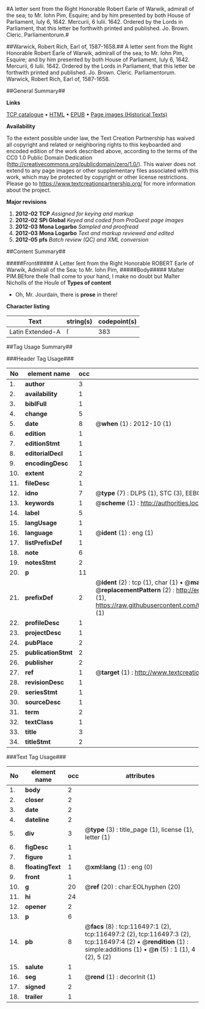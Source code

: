#A letter sent from the Right Honorable Robert Earle of Warwik, admirall of the sea; to Mr. Iohn Pim, Esquire; and by him presented by both House of Parliament, Iuly 6, 1642. Mercurii, 6 Iulii. 1642. Ordered by the Lords in Parliament, that this letter be forthwith printed and published. Jo. Brown. Cleric. Parliamentorum.#

##Warwick, Robert Rich, Earl of, 1587-1658.##
A letter sent from the Right Honorable Robert Earle of Warwik, admirall of the sea; to Mr. Iohn Pim, Esquire; and by him presented by both House of Parliament, Iuly 6, 1642. Mercurii, 6 Iulii. 1642. Ordered by the Lords in Parliament, that this letter be forthwith printed and published. Jo. Brown. Cleric. Parliamentorum.
Warwick, Robert Rich, Earl of, 1587-1658.

##General Summary##

**Links**

[TCP catalogue](http://www.ota.ox.ac.uk/tcp/)  • 
[HTML](http://tei.it.ox.ac.uk/tcp/Texts-HTML/free/A96/A96049.html)  • 
[EPUB](http://tei.it.ox.ac.uk/tcp/Texts-EPUB/free/A96/A96049.epub) • 
[Page images (Historical Texts)](https://historicaltexts.jisc.ac.uk/eebo-99864272e)

**Availability**

To the extent possible under law, the Text Creation Partnership has waived all copyright and related or neighboring rights to this keyboarded and encoded edition of the work described above, according to the terms of the CC0 1.0 Public Domain Dedication (http://creativecommons.org/publicdomain/zero/1.0/). This waiver does not extend to any page images or other supplementary files associated with this work, which may be protected by copyright or other license restrictions. Please go to https://www.textcreationpartnership.org/ for more information about the project.

**Major revisions**

1. __2012-02__ __TCP__ *Assigned for keying and markup*
1. __2012-02__ __SPi Global__ *Keyed and coded from ProQuest page images*
1. __2012-03__ __Mona Logarbo__ *Sampled and proofread*
1. __2012-03__ __Mona Logarbo__ *Text and markup reviewed and edited*
1. __2012-05__ __pfs__ *Batch review (QC) and XML conversion*

##Content Summary##

#####Front#####
A Letter ſent from the Right Honorable ROBERT Earle of Warwik, Admirall of the Sea; to Mr. Iohn Pim,
#####Body#####
Maſter PIM.BEfore theſe ſhall come to your hand, I make no doubt but Maſter Nicholls of the Houſe of
**Types of content**

  * Oh, Mr. Jourdain, there is **prose** in there!

**Character listing**


|Text|string(s)|codepoint(s)|
|---|---|---|
|Latin Extended-A|ſ|383|

##Tag Usage Summary##

###Header Tag Usage###

|No|element name|occ|attributes|
|---|---|---|---|
|1.|__author__|3||
|2.|__availability__|1||
|3.|__biblFull__|1||
|4.|__change__|5||
|5.|__date__|8| @__when__ (1) : 2012-10 (1)|
|6.|__edition__|1||
|7.|__editionStmt__|1||
|8.|__editorialDecl__|1||
|9.|__encodingDesc__|1||
|10.|__extent__|2||
|11.|__fileDesc__|1||
|12.|__idno__|7| @__type__ (7) : DLPS (1), STC (3), EEBO-CITATION (1), PROQUEST (1), VID (1)|
|13.|__keywords__|1| @__scheme__ (1) : http://authorities.loc.gov/ (1)|
|14.|__label__|5||
|15.|__langUsage__|1||
|16.|__language__|1| @__ident__ (1) : eng (1)|
|17.|__listPrefixDef__|1||
|18.|__note__|6||
|19.|__notesStmt__|2||
|20.|__p__|11||
|21.|__prefixDef__|2| @__ident__ (2) : tcp (1), char (1)  •  @__matchPattern__ (2) : ([0-9\-]+):([0-9IVX]+) (1), (.+) (1)  •  @__replacementPattern__ (2) : http://eebo.chadwyck.com/downloadtiff?vid=$1&page=$2 (1), https://raw.githubusercontent.com/textcreationpartnership/Texts/master/tcpchars.xml#$1 (1)|
|22.|__profileDesc__|1||
|23.|__projectDesc__|1||
|24.|__pubPlace__|2||
|25.|__publicationStmt__|2||
|26.|__publisher__|2||
|27.|__ref__|1| @__target__ (1) : http://www.textcreationpartnership.org/docs/. (1)|
|28.|__revisionDesc__|1||
|29.|__seriesStmt__|1||
|30.|__sourceDesc__|1||
|31.|__term__|2||
|32.|__textClass__|1||
|33.|__title__|3||
|34.|__titleStmt__|2||


###Text Tag Usage###

|No|element name|occ|attributes|
|---|---|---|---|
|1.|__body__|2||
|2.|__closer__|2||
|3.|__date__|2||
|4.|__dateline__|2||
|5.|__div__|3| @__type__ (3) : title_page (1), license (1), letter (1)|
|6.|__figDesc__|1||
|7.|__figure__|1||
|8.|__floatingText__|1| @__xml:lang__ (1) : eng (0)|
|9.|__front__|1||
|10.|__g__|20| @__ref__ (20) : char:EOLhyphen (20)|
|11.|__hi__|24||
|12.|__opener__|2||
|13.|__p__|6||
|14.|__pb__|8| @__facs__ (8) : tcp:116497:1 (2), tcp:116497:2 (2), tcp:116497:3 (2), tcp:116497:4 (2)  •  @__rendition__ (1) : simple:additions (1)  •  @__n__ (5) : 1 (1), 4 (2), 5 (2)|
|15.|__salute__|1||
|16.|__seg__|1| @__rend__ (1) : decorInit (1)|
|17.|__signed__|2||
|18.|__trailer__|1||
